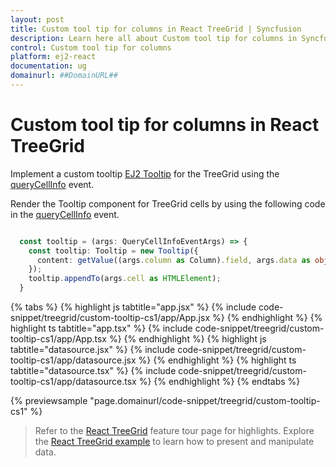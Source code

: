 ```yaml
---
layout: post
title: Custom tool tip for columns in React TreeGrid | Syncfusion
description: Learn here all about Custom tool tip for columns in Syncfusion React TreeGrid component of Syncfusion Essential JS 2 and more.
control: Custom tool tip for columns 
platform: ej2-react
documentation: ug
domainurl: ##DomainURL##
---
```


# Custom tool tip for columns in React TreeGrid

Implement a custom tooltip [EJ2 Tooltip](https://ej2.syncfusion.com/react/documentation/tooltip/getting-started) for the TreeGrid using the [queryCellInfo](https://ej2.syncfusion.com/react/documentation/api/treegrid/#querycellinfo) event.

Render the Tooltip component for TreeGrid cells by using the following code in the [queryCellInfo](https://ej2.syncfusion.com/react/documentation/api/treegrid/#querycellinfo) event.

```ts

  const tooltip = (args: QueryCellInfoEventArgs) => {
    const tooltip: Tooltip = new Tooltip({
      content: getValue((args.column as Column).field, args.data as object).toString()
    });
    tooltip.appendTo(args.cell as HTMLElement);
  }

```

{% tabs %}
{% highlight js tabtitle="app.jsx" %}
{% include code-snippet/treegrid/custom-tooltip-cs1/app/App.jsx %}
{% endhighlight %}
{% highlight ts tabtitle="app.tsx" %}
{% include code-snippet/treegrid/custom-tooltip-cs1/app/App.tsx %}
{% endhighlight %}
{% highlight js tabtitle="datasource.jsx" %}
{% include code-snippet/treegrid/custom-tooltip-cs1/app/datasource.jsx %}
{% endhighlight %}
{% highlight ts tabtitle="datasource.tsx" %}
{% include code-snippet/treegrid/custom-tooltip-cs1/app/datasource.tsx %}
{% endhighlight %}
{% endtabs %}

 {% previewsample "page.domainurl/code-snippet/treegrid/custom-tooltip-cs1" %}

> Refer to the [React TreeGrid](https://www.syncfusion.com/react-ui-components/react-tree-grid) feature tour page for highlights. Explore the [React TreeGrid example](https://ej2.syncfusion.com/react/demos/#/material/treegrid/treegrid-overview) to learn how to present and manipulate data.